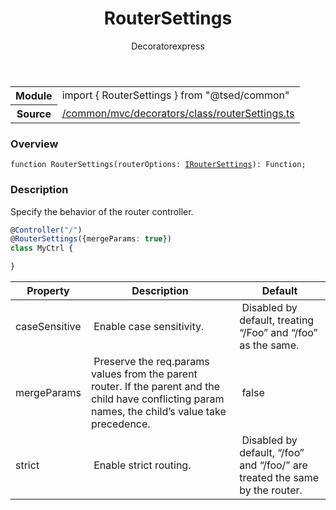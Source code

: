 
<header class="symbol-info-header"><h1 id="routersettings">RouterSettings</h1><label class="symbol-info-type-label decorator">Decorator</label><label class="api-type-label express" title="express">express</label></header>
<!-- summary -->
<section class="symbol-info"><table class="is-full-width"><tbody><tr><th>Module</th><td><div class="lang-typescript"><span class="token keyword">import</span> { RouterSettings }&nbsp;<span class="token keyword">from</span>&nbsp;<span class="token string">"@tsed/common"</span></div></td></tr><tr><th>Source</th><td><a href="https://github.com/Romakita/ts-express-decorators/blob/v4.27.3/src//common/mvc/decorators/class/routerSettings.ts#L0-L0">/common/mvc/decorators/class/routerSettings.ts</a></td></tr></tbody></table></section>
<!-- overview -->


### Overview


<pre><code class="typescript-lang ">function <span class="token function">RouterSettings</span><span class="token punctuation">(</span>routerOptions<span class="token punctuation">:</span> <a href="#api/common/config/iroutersettings"><span class="token">IRouterSettings</span></a><span class="token punctuation">)</span><span class="token punctuation">:</span> Function<span class="token punctuation">;</span></code></pre>


<!-- Parameters -->

<!-- Description -->


### Description

Specify the behavior of the router controller.

```typescript
@Controller("/")
@RouterSettings({mergeParams: true})
class MyCtrl {

}
```

Property | Description | Default
---|---|---
caseSensitive | Enable case sensitivity. | Disabled by default, treating “/Foo” and “/foo” as the same.
mergeParams | Preserve the req.params values from the parent router. If the parent and the child have conflicting param names, the child’s value take precedence. | false
strict | Enable strict routing. | Disabled by default, “/foo” and “/foo/” are treated the same by the router.

<!-- Members -->

